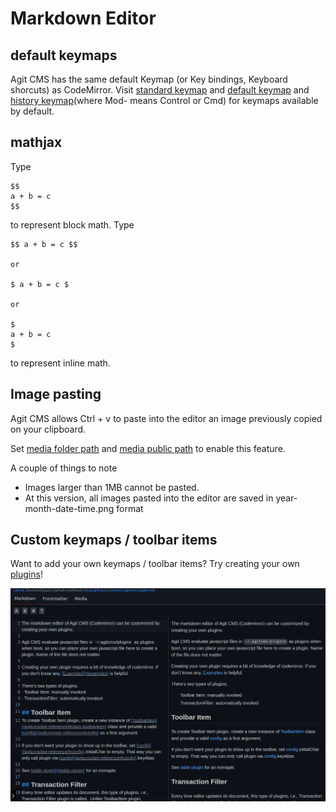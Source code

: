 # Markdown Editor

## default keymaps
Agit CMS has the same default Keymap (or Key bindings, Keyboard shorcuts) as CodeMirror.
Visit [standard keymap](https://codemirror.net/docs/ref/#commands.standardKeymap) and [default keymap](https://codemirror.net/docs/ref/#commands.defaultKeymap) and [history keymap](https://codemirror.net/docs/ref/#commands.historyKeymap)(where Mod- means Control or Cmd) for keymaps available by default.

## mathjax
Type
```
$$
a + b = c
$$
```
to represent block math.
Type
```
$$ a + b = c $$

or

$ a + b = c $

or 

$
a + b = c
$
```
to represent inline math.

## Image pasting
Agit CMS allows Ctrl + v to paste into the editor an image previously copied on your clipboard.

Set [media folder path](/Media.md/#media-folder-path) and [media public path](/Media.md/#media-public-path) to enable this feature.  

A couple of things to note

- Images larger than 1MB cannot be pasted.
- At this version, all images pasted into the editor are saved in year-month-date-time.png format

## Custom keymaps / toolbar items
Want to add your own keymaps / toolbar items?
Try creating your own [plugins](/Plugins.md)!



![](https://github.com/0xsuk/agitcms/blob/main/github/localhost_3131_5.png)
